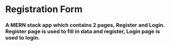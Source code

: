 # Registration Form

### A MERN stack app which contains 2 pages, Register and Login. Register page is used to fill in data and register, Login page is used to login.


